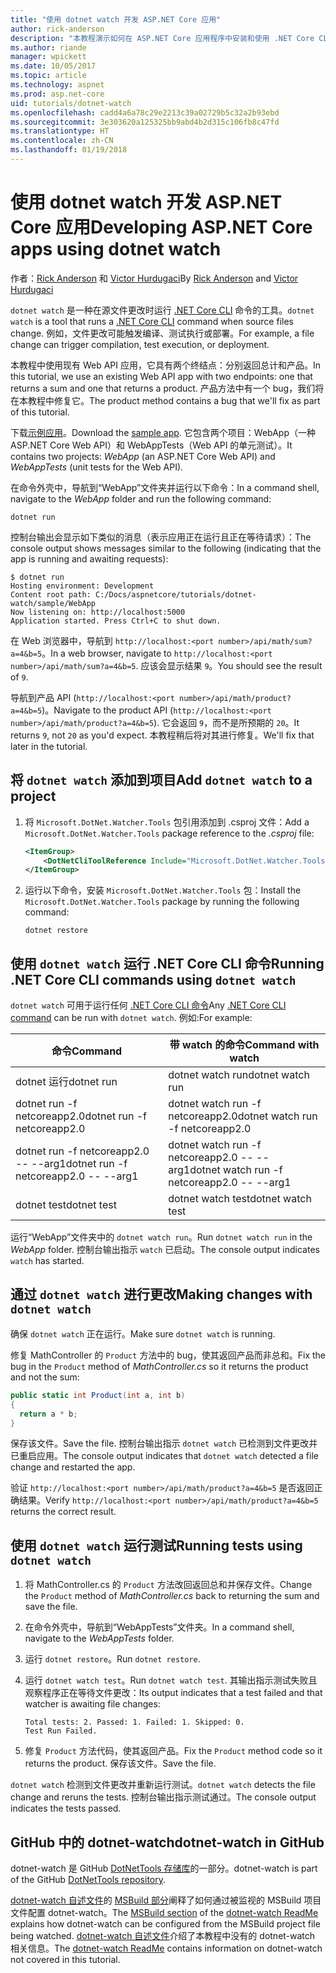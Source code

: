 ```yaml
---
title: "使用 dotnet watch 开发 ASP.NET Core 应用"
author: rick-anderson
description: "本教程演示如何在 ASP.NET Core 应用程序中安装和使用 .NET Core CLI 的文件观察程序 (dotnet watch) 工具。"
ms.author: riande
manager: wpickett
ms.date: 10/05/2017
ms.topic: article
ms.technology: aspnet
ms.prod: asp.net-core
uid: tutorials/dotnet-watch
ms.openlocfilehash: cadd4a6a78c29e2213c39a02729b5c32a2b93ebd
ms.sourcegitcommit: 3e303620a125325bb9abd4b2d315c106fb8c47fd
ms.translationtype: HT
ms.contentlocale: zh-CN
ms.lasthandoff: 01/19/2018
---
```

# <a name="developing-aspnet-core-apps-using-dotnet-watch"></a><span data-ttu-id="591f4-103">使用 dotnet watch 开发 ASP.NET Core 应用</span><span class="sxs-lookup"><span data-stu-id="591f4-103">Developing ASP.NET Core apps using dotnet watch</span></span>

<span data-ttu-id="591f4-104">作者：[Rick Anderson](https://twitter.com/RickAndMSFT) 和 [Victor Hurdugaci](https://twitter.com/victorhurdugaci)</span><span class="sxs-lookup"><span data-stu-id="591f4-104">By [Rick Anderson](https://twitter.com/RickAndMSFT) and [Victor Hurdugaci](https://twitter.com/victorhurdugaci)</span></span>

<span data-ttu-id="591f4-105">`dotnet watch` 是一种在源文件更改时运行 [.NET Core CLI](/dotnet/core/tools) 命令的工具。</span><span class="sxs-lookup"><span data-stu-id="591f4-105">`dotnet watch` is a tool that runs a [.NET Core CLI](/dotnet/core/tools) command when source files change.</span></span> <span data-ttu-id="591f4-106">例如，文件更改可能触发编译、测试执行或部署。</span><span class="sxs-lookup"><span data-stu-id="591f4-106">For example, a file change can trigger compilation, test execution, or deployment.</span></span>

<span data-ttu-id="591f4-107">本教程中使用现有 Web API 应用，它具有两个终结点：分别返回总计和产品。</span><span class="sxs-lookup"><span data-stu-id="591f4-107">In this tutorial, we use an existing Web API app with two endpoints: one that returns a sum and one that returns a product.</span></span> <span data-ttu-id="591f4-108">产品方法中有一个 bug，我们将在本教程中修复它。</span><span class="sxs-lookup"><span data-stu-id="591f4-108">The product method contains a bug that we'll fix as part of this tutorial.</span></span>

<span data-ttu-id="591f4-109">下载[示例应用](https://github.com/aspnet/Docs/tree/master/aspnetcore/tutorials/dotnet-watch/sample)。</span><span class="sxs-lookup"><span data-stu-id="591f4-109">Download the [sample app](https://github.com/aspnet/Docs/tree/master/aspnetcore/tutorials/dotnet-watch/sample).</span></span> <span data-ttu-id="591f4-110">它包含两个项目：WebApp（一种 ASP.NET Core Web API）和 WebAppTests（Web API 的单元测试）。</span><span class="sxs-lookup"><span data-stu-id="591f4-110">It contains two projects: *WebApp* (an ASP.NET Core Web API) and *WebAppTests* (unit tests for the Web API).</span></span>

<span data-ttu-id="591f4-111">在命令外壳中，导航到“WebApp”文件夹并运行以下命令：</span><span class="sxs-lookup"><span data-stu-id="591f4-111">In a command shell, navigate to the *WebApp* folder and run the following command:</span></span>

```console
dotnet run
```

<span data-ttu-id="591f4-112">控制台输出会显示如下类似的消息（表示应用正在运行且正在等待请求）：</span><span class="sxs-lookup"><span data-stu-id="591f4-112">The console output shows messages similar to the following (indicating that the app is running and awaiting requests):</span></span>

```console
$ dotnet run
Hosting environment: Development
Content root path: C:/Docs/aspnetcore/tutorials/dotnet-watch/sample/WebApp
Now listening on: http://localhost:5000
Application started. Press Ctrl+C to shut down.
```

<span data-ttu-id="591f4-113">在 Web 浏览器中，导航到 `http://localhost:<port number>/api/math/sum?a=4&b=5`。</span><span class="sxs-lookup"><span data-stu-id="591f4-113">In a web browser, navigate to `http://localhost:<port number>/api/math/sum?a=4&b=5`.</span></span> <span data-ttu-id="591f4-114">应该会显示结果 `9`。</span><span class="sxs-lookup"><span data-stu-id="591f4-114">You should see the result of `9`.</span></span>

<span data-ttu-id="591f4-115">导航到产品 API (`http://localhost:<port number>/api/math/product?a=4&b=5`)。</span><span class="sxs-lookup"><span data-stu-id="591f4-115">Navigate to the product API (`http://localhost:<port number>/api/math/product?a=4&b=5`).</span></span> <span data-ttu-id="591f4-116">它会返回 `9`，而不是所预期的 `20`。</span><span class="sxs-lookup"><span data-stu-id="591f4-116">It returns `9`, not `20` as you'd expect.</span></span> <span data-ttu-id="591f4-117">本教程稍后将对其进行修复。</span><span class="sxs-lookup"><span data-stu-id="591f4-117">We'll fix that later in the tutorial.</span></span>

## <a name="add-dotnet-watch-to-a-project"></a><span data-ttu-id="591f4-118">将 `dotnet watch` 添加到项目</span><span class="sxs-lookup"><span data-stu-id="591f4-118">Add `dotnet watch` to a project</span></span>

1. <span data-ttu-id="591f4-119">将 `Microsoft.DotNet.Watcher.Tools` 包引用添加到 .csproj 文件：</span><span class="sxs-lookup"><span data-stu-id="591f4-119">Add a `Microsoft.DotNet.Watcher.Tools` package reference to the *.csproj* file:</span></span>

    ```xml
    <ItemGroup>
        <DotNetCliToolReference Include="Microsoft.DotNet.Watcher.Tools" Version="2.0.0" />
    </ItemGroup> 
    ```

1. <span data-ttu-id="591f4-120">运行以下命令，安装 `Microsoft.DotNet.Watcher.Tools` 包：</span><span class="sxs-lookup"><span data-stu-id="591f4-120">Install the `Microsoft.DotNet.Watcher.Tools` package by running the following command:</span></span>
    
    ```console
    dotnet restore
    ```

## <a name="running-net-core-cli-commands-using-dotnet-watch"></a><span data-ttu-id="591f4-121">使用 `dotnet watch` 运行 .NET Core CLI 命令</span><span class="sxs-lookup"><span data-stu-id="591f4-121">Running .NET Core CLI commands using `dotnet watch`</span></span>

<span data-ttu-id="591f4-122">`dotnet watch` 可用于运行任何 [.NET Core CLI 命令](/dotnet/core/tools#cli-commands)</span><span class="sxs-lookup"><span data-stu-id="591f4-122">Any [.NET Core CLI command](/dotnet/core/tools#cli-commands) can be run with `dotnet watch`.</span></span> <span data-ttu-id="591f4-123">例如:</span><span class="sxs-lookup"><span data-stu-id="591f4-123">For example:</span></span>

| <span data-ttu-id="591f4-124">命令</span><span class="sxs-lookup"><span data-stu-id="591f4-124">Command</span></span> | <span data-ttu-id="591f4-125">带 watch 的命令</span><span class="sxs-lookup"><span data-stu-id="591f4-125">Command with watch</span></span> |
| ---- | ----- |
| <span data-ttu-id="591f4-126">dotnet 运行</span><span class="sxs-lookup"><span data-stu-id="591f4-126">dotnet run</span></span> | <span data-ttu-id="591f4-127">dotnet watch run</span><span class="sxs-lookup"><span data-stu-id="591f4-127">dotnet watch run</span></span> |
| <span data-ttu-id="591f4-128">dotnet run -f netcoreapp2.0</span><span class="sxs-lookup"><span data-stu-id="591f4-128">dotnet run -f netcoreapp2.0</span></span> | <span data-ttu-id="591f4-129">dotnet watch run -f netcoreapp2.0</span><span class="sxs-lookup"><span data-stu-id="591f4-129">dotnet watch run -f netcoreapp2.0</span></span> |
| <span data-ttu-id="591f4-130">dotnet run -f netcoreapp2.0 -- --arg1</span><span class="sxs-lookup"><span data-stu-id="591f4-130">dotnet run -f netcoreapp2.0 -- --arg1</span></span> | <span data-ttu-id="591f4-131">dotnet watch run -f netcoreapp2.0 -- --arg1</span><span class="sxs-lookup"><span data-stu-id="591f4-131">dotnet watch run -f netcoreapp2.0 -- --arg1</span></span> |
| <span data-ttu-id="591f4-132">dotnet test</span><span class="sxs-lookup"><span data-stu-id="591f4-132">dotnet test</span></span> | <span data-ttu-id="591f4-133">dotnet watch test</span><span class="sxs-lookup"><span data-stu-id="591f4-133">dotnet watch test</span></span> |

<span data-ttu-id="591f4-134">运行“WebApp”文件夹中的 `dotnet watch run`。</span><span class="sxs-lookup"><span data-stu-id="591f4-134">Run `dotnet watch run` in the *WebApp* folder.</span></span> <span data-ttu-id="591f4-135">控制台输出指示 `watch` 已启动。</span><span class="sxs-lookup"><span data-stu-id="591f4-135">The console output indicates `watch` has started.</span></span>

## <a name="making-changes-with-dotnet-watch"></a><span data-ttu-id="591f4-136">通过 `dotnet watch` 进行更改</span><span class="sxs-lookup"><span data-stu-id="591f4-136">Making changes with `dotnet watch`</span></span>

<span data-ttu-id="591f4-137">确保 `dotnet watch` 正在运行。</span><span class="sxs-lookup"><span data-stu-id="591f4-137">Make sure `dotnet watch` is running.</span></span>

<span data-ttu-id="591f4-138">修复 MathController 的 `Product` 方法中的 bug，使其返回产品而非总和。</span><span class="sxs-lookup"><span data-stu-id="591f4-138">Fix the bug in the `Product` method of *MathController.cs* so it returns the product and not the sum:</span></span>

```csharp
public static int Product(int a, int b)
{
  return a * b;
} 
```

<span data-ttu-id="591f4-139">保存该文件。</span><span class="sxs-lookup"><span data-stu-id="591f4-139">Save the file.</span></span> <span data-ttu-id="591f4-140">控制台输出指示 `dotnet watch` 已检测到文件更改并已重启应用。</span><span class="sxs-lookup"><span data-stu-id="591f4-140">The console output indicates that `dotnet watch` detected a file change and restarted the app.</span></span>

<span data-ttu-id="591f4-141">验证 `http://localhost:<port number>/api/math/product?a=4&b=5` 是否返回正确结果。</span><span class="sxs-lookup"><span data-stu-id="591f4-141">Verify `http://localhost:<port number>/api/math/product?a=4&b=5` returns the correct result.</span></span>

## <a name="running-tests-using-dotnet-watch"></a><span data-ttu-id="591f4-142">使用 `dotnet watch` 运行测试</span><span class="sxs-lookup"><span data-stu-id="591f4-142">Running tests using `dotnet watch`</span></span>

1. <span data-ttu-id="591f4-143">将 MathController.cs 的 `Product` 方法改回返回总和并保存文件。</span><span class="sxs-lookup"><span data-stu-id="591f4-143">Change the `Product` method of *MathController.cs* back to returning the sum and save the file.</span></span>
1. <span data-ttu-id="591f4-144">在命令外壳中，导航到“WebAppTests”文件夹。</span><span class="sxs-lookup"><span data-stu-id="591f4-144">In a command shell, navigate to the *WebAppTests* folder.</span></span>
1. <span data-ttu-id="591f4-145">运行 `dotnet restore`。</span><span class="sxs-lookup"><span data-stu-id="591f4-145">Run `dotnet restore`.</span></span>
1. <span data-ttu-id="591f4-146">运行 `dotnet watch test`。</span><span class="sxs-lookup"><span data-stu-id="591f4-146">Run `dotnet watch test`.</span></span> <span data-ttu-id="591f4-147">其输出指示测试失败且观察程序正在等待文件更改：</span><span class="sxs-lookup"><span data-stu-id="591f4-147">Its output indicates that a test failed and that watcher is awaiting file changes:</span></span>

     ```console
     Total tests: 2. Passed: 1. Failed: 1. Skipped: 0.
     Test Run Failed.
     ```

1. <span data-ttu-id="591f4-148">修复 `Product` 方法代码，使其返回产品。</span><span class="sxs-lookup"><span data-stu-id="591f4-148">Fix the `Product` method code so it returns the product.</span></span> <span data-ttu-id="591f4-149">保存该文件。</span><span class="sxs-lookup"><span data-stu-id="591f4-149">Save the file.</span></span>

<span data-ttu-id="591f4-150">`dotnet watch` 检测到文件更改并重新运行测试。</span><span class="sxs-lookup"><span data-stu-id="591f4-150">`dotnet watch` detects the file change and reruns the tests.</span></span> <span data-ttu-id="591f4-151">控制台输出指示测试通过。</span><span class="sxs-lookup"><span data-stu-id="591f4-151">The console output indicates the tests passed.</span></span>

## <a name="dotnet-watch-in-github"></a><span data-ttu-id="591f4-152">GitHub 中的 dotnet-watch</span><span class="sxs-lookup"><span data-stu-id="591f4-152">dotnet-watch in GitHub</span></span>

<span data-ttu-id="591f4-153">dotnet-watch 是 GitHub [DotNetTools 存储库](https://github.com/aspnet/DotNetTools/tree/dev/src/dotnet-watch)的一部分。</span><span class="sxs-lookup"><span data-stu-id="591f4-153">dotnet-watch is part of the GitHub [DotNetTools repository](https://github.com/aspnet/DotNetTools/tree/dev/src/dotnet-watch).</span></span>

<span data-ttu-id="591f4-154">[dotnet-watch 自述文件](https://github.com/aspnet/DotNetTools/blob/dev/src/dotnet-watch/README.md)的 [MSBuild 部分](https://github.com/aspnet/DotNetTools/tree/dev/src/dotnet-watch#msbuild)阐释了如何通过被监视的 MSBuild 项目文件配置 dotnet-watch。</span><span class="sxs-lookup"><span data-stu-id="591f4-154">The [MSBuild section](https://github.com/aspnet/DotNetTools/tree/dev/src/dotnet-watch#msbuild) of the [dotnet-watch ReadMe](https://github.com/aspnet/DotNetTools/blob/dev/src/dotnet-watch/README.md) explains how dotnet-watch can be configured from the MSBuild project file being watched.</span></span> <span data-ttu-id="591f4-155">[dotnet-watch 自述文件](https://github.com/aspnet/DotNetTools/blob/dev/src/dotnet-watch/README.md)介绍了本教程中没有的 dotnet-watch 相关信息。</span><span class="sxs-lookup"><span data-stu-id="591f4-155">The [dotnet-watch ReadMe](https://github.com/aspnet/DotNetTools/blob/dev/src/dotnet-watch/README.md) contains information on dotnet-watch not covered in this tutorial.</span></span>
